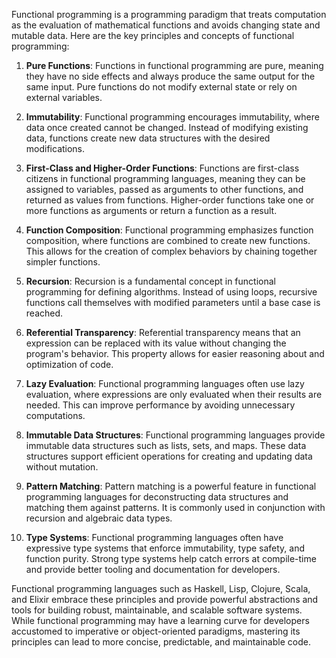 Functional programming is a programming paradigm that treats computation as the evaluation of mathematical functions and avoids changing state and mutable data. Here are the key principles and concepts of functional programming:

1. **Pure Functions**: Functions in functional programming are pure, meaning they have no side effects and always produce the same output for the same input. Pure functions do not modify external state or rely on external variables.

2. **Immutability**: Functional programming encourages immutability, where data once created cannot be changed. Instead of modifying existing data, functions create new data structures with the desired modifications.

3. **First-Class and Higher-Order Functions**: Functions are first-class citizens in functional programming languages, meaning they can be assigned to variables, passed as arguments to other functions, and returned as values from functions. Higher-order functions take one or more functions as arguments or return a function as a result.

4. **Function Composition**: Functional programming emphasizes function composition, where functions are combined to create new functions. This allows for the creation of complex behaviors by chaining together simpler functions.

5. **Recursion**: Recursion is a fundamental concept in functional programming for defining algorithms. Instead of using loops, recursive functions call themselves with modified parameters until a base case is reached.

6. **Referential Transparency**: Referential transparency means that an expression can be replaced with its value without changing the program's behavior. This property allows for easier reasoning about and optimization of code.

7. **Lazy Evaluation**: Functional programming languages often use lazy evaluation, where expressions are only evaluated when their results are needed. This can improve performance by avoiding unnecessary computations.

8. **Immutable Data Structures**: Functional programming languages provide immutable data structures such as lists, sets, and maps. These data structures support efficient operations for creating and updating data without mutation.

9. **Pattern Matching**: Pattern matching is a powerful feature in functional programming languages for deconstructing data structures and matching them against patterns. It is commonly used in conjunction with recursion and algebraic data types.

10. **Type Systems**: Functional programming languages often have expressive type systems that enforce immutability, type safety, and function purity. Strong type systems help catch errors at compile-time and provide better tooling and documentation for developers.

Functional programming languages such as Haskell, Lisp, Clojure, Scala, and Elixir embrace these principles and provide powerful abstractions and tools for building robust, maintainable, and scalable software systems. While functional programming may have a learning curve for developers accustomed to imperative or object-oriented paradigms, mastering its principles can lead to more concise, predictable, and maintainable code.
